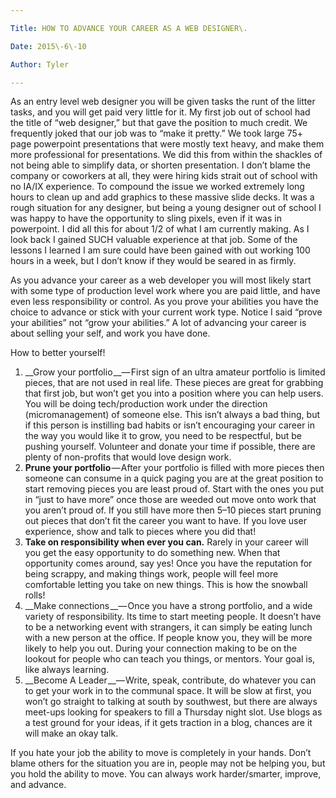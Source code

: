 ```yaml
---

Title: HOW TO ADVANCE YOUR CAREER AS A WEB DESIGNER\.

Date: 2015\-6\-10

Author: Tyler

---
```


As an entry level web designer you will be given tasks the runt of the litter tasks, and you will get paid very little for it\. My first job out of school had the title of “web designer,” but that gave the position to much credit\. We frequently joked that our job was to “make it pretty\.” We took large 75\+ page powerpoint presentations that were mostly text heavy, and make them more professional for presentations\. We did this from within the shackles of not being able to simplify data, or shorten presentation\. I don’t blame the company or coworkers at all, they were hiring kids strait out of school with no IA/IX experience\. To compound the issue we worked extremely long hours to clean up and add graphics to these massive slide decks\. It was a rough situation for any designer, but being a young designer out of school I was happy to have the opportunity to sling pixels, even if it was in powerpoint\. I did all this for about 1/2 of what I am currently making\. As I look back I gained SUCH valuable experience at that job\. Some of the lessons I learned I am sure could have been gained with out working 100 hours in a week, but I don’t know if they would be seared in as firmly\.

As you advance your career as a web developer you will most likely start with some type of production level work where you are paid little, and have even less responsibility or control\. As you prove your abilities you have the choice to advance or stick with your current work type\. Notice I said “prove your abilities” not “grow your abilities\.” A lot of advancing your career is about selling your self, and work you have done\.

How to better yourself\!

1. __Grow your portfolio __— First sign of an ultra amateur portfolio is limited pieces, that are not used in real life\. These pieces are great for grabbing that first job, but won’t get you into a position where you can help users\. You will be doing tech/production work under the direction \(micromanagement\) of someone else\. This isn’t always a bad thing, but if this person is instilling bad habits or isn’t encouraging your career in the way you would like it to grow, you need to be respectful, but be pushing yourself\. Volunteer and donate your time if possible, there are plenty of non\-profits that would love design work\.
2. __Prune your portfolio__ — After your portfolio is filled with more pieces then someone can consume in a quick paging you are at the great position to start removing pieces you are least proud of\. Start with the ones you put in “just to have more” once those are weeded out move onto work that you aren’t proud of\. If you still have more then 5–10 pieces start pruning out pieces that don’t fit the career you want to have\. If you love user experience, show and talk to pieces where you did that\!
3. __Take on responsibility when ever you can\.__ Rarely in your career will you get the easy opportunity to do something new\. When that opportunity comes around, say yes\! Once you have the reputation for being scrappy, and making things work, people will feel more comfortable letting you take on new things\. This is how the snowball rolls\!
4. __Make connections __— Once you have a strong portfolio, and a wide variety of responsibility\. Its time to start meeting people\. It doesn’t have to be a networking event with strangers, it can simply be eating lunch with a new person at the office\. If people know you, they will be more likely to help you out\. During your connection making to be on the lookout for people who can teach you things, or mentors\. Your goal is, like always learning\.
5. __Become A Leader __— Write, speak, contribute, do whatever you can to get your work in to the communal space\. It will be slow at first, you won’t go straight to talking at south by southwest, but there are always meet\-ups looking for speakers to fill a Thursday night slot\. Use blogs as a test ground for your ideas, if it gets traction in a blog, chances are it will make an okay talk\.

If you hate your job the ability to move is completely in your hands\. Don’t blame others for the situation you are in, people may not be helping you, but you hold the ability to move\. You can always work harder/smarter, improve, and advance\.

